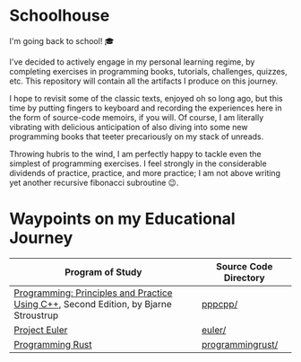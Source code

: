 # Schoolhouse

I'm going back to school! 🎓

I've decided to actively engage in my personal learning regime, by completing
exercises in programming books, tutorials, challenges, quizzes, etc. This
repository will contain all the artifacts I produce on this journey.

I hope to revisit some of the classic texts, enjoyed oh so long ago, but
this time by putting fingers to keyboard and recording the experiences
here in the form of source-code memoirs, if you will. Of course, I am
literally vibrating with delicious anticipation of also diving into some
new programming books that teeter precariously on my stack of unreads.

Throwing hubris to the wind, I am perfectly happy to tackle even the simplest
of programming exercises. I feel strongly in the considerable dividends of
practice, practice, and more practice; I am not above writing yet another
recursive fibonacci subroutine 😉.

# Waypoints on my Educational Journey

Program of Study | Source Code Directory
-----------------|------------------------
[Programming: Principles and Practice Using C++](http://www.stroustrup.com/programming.html), Second Edition, by Bjarne Stroustrup | [pppcpp/](./pppcpp)
[Project Euler](https://projecteuler.net/profile/enigmata.png) | [euler/](./euler)
[Programming Rust](http://shop.oreilly.com/product/0636920040385.do) | [programmingrust/](./programmingrust)

